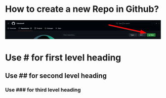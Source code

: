 <!-- Hello World I am a comment line, which is visiable only in changing mode -->

# How to create a new Repo in Github?

<picture>
 <source media="(prefers-color-scheme: dark)" srcset="YOUR-DARKMODE-IMAGE">
 <source media="(prefers-color-scheme: light)" srcset="YOUR-LIGHTMODE-IMAGE">
 <img alt="Create-a-new-Repo" src="images/Create-a-new-Repo.png">
</picture>


<!-- Headings -->
#   Use #   for first  level heading
##  Use ##  for second level heading
### Use ### for third  level heading

<!-- https://docs.github.com/en/repositories -->

